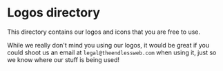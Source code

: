 # Logos directory

This directory contains our logos and icons that you are free to use.

While we really don't mind you using our logos, it would be great if you could shoot us an email at `legal@theendlessweb.com` when using it, just so we know where our stuff is being used!
